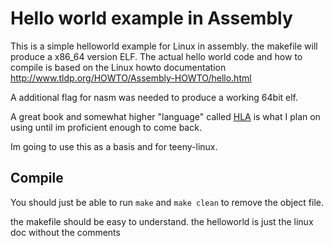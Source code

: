 # Hello world example in Assembly

This is a simple helloworld example for Linux in assembly. the makefile will produce a x86_64 version ELF.
The actual hello world code and how to compile is based on the Linux howto documentation <http://www.tldp.org/HOWTO/Assembly-HOWTO/hello.html>

A additional flag for nasm was needed to produce a working 64bit elf.

A great book and somewhat higher "language" called [HLA](https://en.wikipedia.org/wiki/High_Level_Assembly) is what I plan on using until im proficient enough to come back.

Im going to use this as a basis and for teeny-linux.

## Compile
You should just be able to run ``make`` and ``make clean`` to remove the object file.

the makefile should be easy to understand. the helloworld is just the linux doc without the comments
